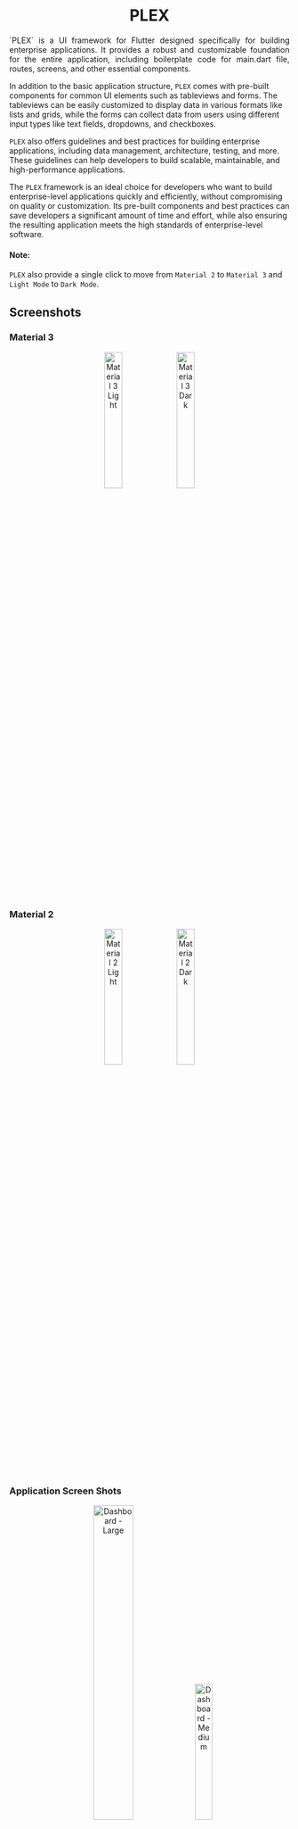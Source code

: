# <div style="text-align: center;">PLEX</div>

<p style="text-align: justify;">
`PLEX` is a UI framework for Flutter designed specifically for building enterprise applications. It provides a robust and customizable foundation for the entire application, including boilerplate code for main.dart file, routes, screens, and other essential components.

In addition to the basic application structure, `PLEX` comes with pre-built components for common UI elements such as tableviews and forms. The tableviews can be easily customized to display data in various formats like lists and grids, while the forms can collect data from users using different
input
types like text fields, dropdowns, and checkboxes.

`PLEX` also offers guidelines and best practices for building enterprise applications, including data management, architecture, testing, and more. These guidelines can help developers to build scalable, maintainable, and high-performance applications.

The `PLEX` framework is an ideal choice for developers who want to build enterprise-level applications quickly and efficiently, without compromising on quality or customization. Its pre-built components and best practices can save developers a significant amount of time and effort, while also
ensuring
the resulting application meets the high standards of enterprise-level software.
</p>

#### Note:

`PLEX` also provide a single click to move from `Material 2` to `Material 3` and `Light Mode` to `Dark Mode`.

## Screenshots

### Material 3

<div style="text-align: center;">
<img alt="Material 3 Light" src="https://raw.githubusercontent.com/rehmnabdul/plex/main/screenshots/img_2.png"  width="25%" title="Material 3 Light"/>
<img alt="Material 3 Dark" src="https://raw.githubusercontent.com/rehmnabdul/plex/main/screenshots/img_4.png" width="25%" title="Material 3 Dark">
</div>

### Material 2

<div style="text-align: center;">
<img alt="Material 2 Light" src="https://raw.githubusercontent.com/rehmnabdul/plex/main/screenshots/img_1.png" width="25%" title="Material 2 Light"/>
<img alt="Material 2 Dark" src="https://raw.githubusercontent.com/rehmnabdul/plex/main/screenshots/img_3.png" width="25%" title="Material 2 Dark">
</div>

### Application Screen Shots

<div style="text-align: center;">
<img alt="Dashboard - Large" src="https://raw.githubusercontent.com/rehmnabdul/plex/main/screenshots/app/1.png" width="38%" title="Dashboard - Large"/>
<img alt="Dashboard - Medium" src="https://raw.githubusercontent.com/rehmnabdul/plex/main/screenshots/app/2.png" width="25%" title="Dashboard - Medium">
</div>

<div style="text-align: center;">
<img alt="Dashboard - Mobile" src="https://raw.githubusercontent.com/rehmnabdul/plex/main/screenshots/app/3.png" width="25%" title="Dashboard - Mobile"/>
<img alt="Dashboard Drawer - Mobile" src="https://raw.githubusercontent.com/rehmnabdul/plex/main/screenshots/app/4.png" width="25%" title="Dashboard Drawer - Mobile">
</div>

<div style="text-align: center;">
<img alt="Paginated Table" src="https://raw.githubusercontent.com/rehmnabdul/plex/main/screenshots/app/5.png" width="25%" title="Paginated Table"/>
<img alt="Updatable Widget" src="https://raw.githubusercontent.com/rehmnabdul/plex/main/screenshots/app/6.png" width="25%" title="Updatable Widget">
</div>

<div style="text-align: center;">
<img alt="Plex Form" src="https://raw.githubusercontent.com/rehmnabdul/plex/main/screenshots/app/7.png" width="25%" title="Plex Form"/>
<img alt="Drop Down Fields" src="https://raw.githubusercontent.com/rehmnabdul/plex/main/screenshots/app/8.png" width="25%" title="Drop Down Fields">
</div>

<div style="text-align: center;">
<img alt="Drop Down Fields" src="https://raw.githubusercontent.com/rehmnabdul/plex/main/screenshots/app/9.png" width="45%" title="Drop Down Fields"/>
<img alt="Navigation Menu - Theme Options" src="https://raw.githubusercontent.com/rehmnabdul/plex/main/screenshots/app/10.png" width="45%" title="Navigation Menu - Theme Options">
</div>

<div style="text-align: center;">
<img alt="Auto Dark Mode" src="https://raw.githubusercontent.com/rehmnabdul/plex/main/screenshots/app/11.png" width="70%" title="Auto Dark Mode"/>
<img alt="Auto Dark Mode" src="https://raw.githubusercontent.com/rehmnabdul/plex/main/screenshots/app/12.png" width="18%" title="Auto Dark Mode">
</div>

## Features

1. Create boilerplate code for an **Application**
2. Built in login screen
3. Built in User session manager
4. Free useful widgets
5. Free useful utilities
6. Built in screens and pages
7. Builtin form builder from model class
8. Code Generation For Models i.e. `copy()` and `asString()` method generation.
9. Dependency Injection based on TAGs.
10. Support `MVVM` pattern by providing `PlexViewModel` to help reduce boilerplate code and useful features 

## Getting started

Install the `plex` in your application.

## Usage

## Widgets

1. `PlexWidget` 
   - Updatable widget and controlled by a controller. Replaces the use of BLoC or provider pattern
2. `PlexDataTable`
   - View Data in a tabular form. Sort By Any Column, Search By Any Column, Export as Excel builtin functions
2. `PlexAdvanceDataTable`
   - Modern Data Table for more feature rich experience, Export as Excel & Pdf
3. `PlexInputWidget`
   - Simple Widget to create a `TextInputField`, `DropdownField`, `DatePickerField` and `MultiSelectionFiel`
   - There are lots of features available for each field
4. `PlexFormWidget`
   - Extend any model class with `PlexForm` and `override` method `getFields()` and configure UI fields. All the form layout will be created automatically.
5. `PlexLoader`
   - Show loading anywhere in application by displaying widget `PlexLoader`
6. `PlexShimmer`
   - Show shimmer widget when data is loading by displaying widget `PlexShimmer`

#### PlexInputWidget

###### Usage

```dart
/// Input Types
/// PlexInputWidgetType.typeInput
/// PlexInputWidgetType.typeDropdown
/// PlexInputWidgetType.typeDate
/// PlexInputWidgetType.typeButton

PlexInputWidget(
    title: "Username / Email",
    
    type: PlexInputWidgetType.typeInput,
    inputHint: "Enter Your Email or Username",
    inputController: usernameController,
    inputOnChange: (value) {},
    inputOnSubmit: (value) {},
    inputAction: TextInputAction.go,
    inputKeyboardType: TextInputType.name,
    isPassword: false,
    
    dropdownItemOnSelect: (item) {},
    dropdownItemAsString: (item) => item.toString(),
    dropdownItems: const ["Data"],
    dropdownAsyncItems: Future(() => ["Data"]),
    dropdownSelectionController: PlexWidgetController(),
    dropDownLeadingIcon: (item) => const Icon(Icons.add),
    dropdownItemWidget: (item) => const Text("Data"),
    dropdownOnSearch: (query, item) { return true; },
    dropdownCustomOnTap: () {},
    
    buttonClick: ,
    buttonIcon: ,
    buttonColor: ,
    
    useMargin: ,
    margin: ,
    fieldColor: ,
    editable: ,
    helperText: ,
)
```

#### Persistent Storage

```dart
//Only initialize if you are not using PlexApp 
//and using PlexDb separately
PlexDb.initialize();

PlexDb.instance.setString("Key", "Value");
PlexDb.instance.getString("Key");

PlexDb.instance.setBool("Key", true);
PlexDb.instance.getBool("Key");
```

### Messaging

```dart
BuildContext context;
context.showSnackBar("Your Message...");
```

### Utils

#### Dimension Utilities
```dart
Dim.mini          //Dimension of 2
Dim.smallest      //Dimension of 4
Dim.small         //Dimension of 8
Dim.medium        //Dimension of 16
Dim.large         //Dimension of 32
```

#### Spacing Utilities
```dart
spaceMini()       //Widget with height width 2
spaceSmallest()   //Widget with height width 4
spaceSmall()      //Widget with height width 8
spaceMedium()     //Widget with height width 16
space(Any Double) //Widget with custom height anf width
```

#### Console Utilities
```dart
console("Your Message In Console", '(optional) enable print in release build')
```

#### Show Messages & Toast
```dart
//If Using PlexApp 
showMessage("Your Message");

// If not using PlexAp 
context.showMessage("Your Message");

//You can use following options as parameter
String message
String title,
Widget? titleWidget,
Widget? messageWidget,
MessageType type = MessageType.info,
MessageStyle style = MessageStyle.flatColored,
bool autoClose = true,
int autoCloseDurationSeconds = 5,
Alignment alignment = Alignment.bottomRight,
TextDirection textDirection = TextDirection.ltr,
bool showAnimation = false,
int animationDurationMillis = 300,
Widget? customIcon,
```

#### Widget Utilities
```dart
createWidget((){
  //Any Calculation or Custom Logic Here...
  return Container();
})
```

#### Async Utilities
```dart
//This will delay your code for 500 millis then do the work
//Usefully when you want to execute a task after navigation or when UI is still building
delay(() {
  //Your Logic Here
  return 'Any Object';
})

runAsync(() {
  //Your Logic Here will be Asynchronously run
  return "Any Object"
})
```

#### List Utilities
```dart
//List.sort() doesn't return anything so we need a extra line to sort the list og type T
//You can use this method to sort and use in one single line
List<T> result = List<T>.sortAndReturn();

//Will return a Map<Key, List<T>> by grouping the list on some condition
Map<String, List<User>> usersByCities = List<User>.groupBy((user) {
  return user.city;
});
```

#### String Utils
```dart
/// "2012-02-27"
/// "2012-02-27 13:27:00"
/// "2012-02-27 13:27:00.123456789z"
/// "2012-02-27 13:27:00,123456789z"
/// "20120227 13:27:00"
/// "20120227T132700"
/// "20120227"
/// "+20120227"
/// "2012-02-27T14Z"
/// "2012-02-27T14+00:00"
/// "-123450101 00:00:00 Z": in the year -12345.
/// "2002-02-27T14:00:00-0500"
/// "2002-02-27T19:00:00Z"

DateTime time = "2012-02-27 13:27:00".toDate();
```

#### DateTime Utilities
```dart
var dateInString = DateTime.now().toDDMMMHHmmss();
var dateInString = DateTime.now().toMMMDDYYYY();

//Convert DateTime to String in custom format
var dateInString = DateTime.now().toFormattedString("hh:mm:ss a");

// Will return the time difference in hours or minutes or in seconds 
var timeDifference = "20120227 13:27:00".toDate().getDifferenceString();
```

-------------------------------------------------------------------------------------------

### Code Generation

Update your code like below:

##### 1. Dependency
   Add Dev Dependency in the `pubspec.yaml`
```yaml
dev_dependencies:
  # Other Dev Dependencies
  build_runner: 2.4.8
  # Other Dev Dependencies
```

#### 2. Code Changes
```dart
import 'package:plex/plex_annotations/plex_annotations.dart';

/// 1. Add part file path in the file, name of the file 
///    must be same as your model class file
part 'order.plex.dart';


/// 2. Annotate the model class with [plexAnnotationModel]
@plexAnnotationModel
class Order {
  late String name;
  late String id;
  late List<String> names;
  late double amount;

  /// 3. Create an empty constructor with no argument in the model
  Order();
}
```

#### 3. Terminal Command
Run the following command in terminal of main directory of project

```commandline
flutter pub run build_runner build --delete-conflicting-outputs
```

-------------------------------------------------------------------------------------------


### Dependency Injection

You can use dependency injection as below:

##### 1. Inject Dependencies
```dart
///Test Model Class
class Model {
  int modelId;
  String modelTitle;
  
  const Model(this.modelId, this.modelTitle);
}

/// Inject Singleton Object, You can use optional tag in it also
injectSingleton(Model(1, "Singleton Model"));

/// Inject Singleton Object Lazy, You can use optional tag in it also
injectSingletonLazy((parm) => const Model(1, parm["title"]), tag: "singleton_model");

/// Inject Factory Object that will be created everytime, You can use optional tag in it also
injectFactory((parm) => Model(2, parm["title"]), tag: "factory_model");
```

##### 2. Get Dependencies
```dart
///Get the SINGLETON model like this
var singletonModel = fromPlex<Model>();

///Get the LAZY SINGLETON model like this
///With optional {parm} to be used by builder
var singletonModelLazy = fromPlex<Model>(tag: "singleton_model", parm: { "title": "Test Model"});

///Get the Factory model like this
///With optional {parm} to be used by builder 
var factoryModel = fromPlex<Model>(parm: { "title": "Test Model"});
```

------


### MVVM Usage

You can use MVVM ViewModel as below:

##### 1. Create Your Screen i.e. `HomeScreen`:
```dart

class HomeScreen extends PlexScreen {} 

class _HomeScreenState extends PlexState<HomeScreen> {
  
  showBottomSheet() {
    ///Example
    ///Show Bottom Sheet Logic Here
  }
}
```

##### 2. Create `ViewModel` Your Screen `HomeScreen`:
```dart
class HomeScreenViewModel extends PlexViewModel<HomeScreen, _HomeScreenState>{
   /// Mode All Youe Data Access Logic Here
   
   exampleFunction() {
     showLoading();
     hideLoading();
     
     toast('Your Message');
     toastDelayed('Your Message');
     
     ///state will be of type `_HomeScreenState`
     ///So you can call any function or access any field from '_HomeScreenState'
     state?.showBottomSheet();
   }
}
```

##### 3. Initialize `ViewModel` of any Screen and Use in `_HomeScreenState`

```dart
class _HomeScreenState extends PlexState<HomeScreen> {
  
  /// If using Plex Dependency Injection
  /// i.e. injectSingleton(HomeScreenViewModel());
  var viewModel = fromPlex<HomeScreenViewModel>();
  
  ///Or Simply by creating object of view model
  var viewModel = HomeScreenViewModel();
  
  initState() {
    super.initState();
    viewModel.setState(this);
  }
  
  ///Other Logic and Functions
  ///....
          
  showBottomSheet() {
    ///Example
    ///Show Bottom Sheet Logic Here
  }
}
```

------

### Complete Example of Using PlexApp

- You can also see example project to see the whole project usage in action.

```dart
import 'package:flutter/material.dart';
import 'package:plex/plex_networking/plex_networking.dart';
import 'package:plex/plex_package.dart';
import 'package:plex/plex_route.dart';
import 'package:plex/plex_screens/plex_dashboard_screen.dart';
import 'package:plex/plex_screens/plex_login_screen.dart';
import 'package:plex/plex_user.dart';
import 'package:plex/plex_widgets/plex_data_table.dart';
import 'package:plex_app/screens/home_screen.dart';
import 'package:plex_app/screens/second_screen.dart';

class Routes {
  static const dashboardScreen = "/dashboard";
  static const secondScreen = "/second";
}

class AppUser extends PlexUser {
  late String email;
  late String userName;
  List<String>? rules;

  AppUser.init({required this.email, required this.userName, this.rules});
 
  @override
  String? getPictureUrl() {
    return "https://images.pexels.com/photos/631317/pexels-photo-631317.jpeg";
  }

  @override
  String getLoggedInEmail() => email;

  @override
  List<String>? getLoggedInRules() => rules;

  @override
  String getLoggedInUsername() => userName;

  @override
  String getLoggedInFullName() => userName;

  @override
  Map<String, dynamic> toJson() {
    final map = <String, dynamic>{};
    map['userName'] = userName;
    map['email'] = email;
    map['rules'] = rules;
    return map;
  }

  AppUser.fromJson(Map<String, dynamic> map) {
    userName = map["userName"];
    email = map["email"];
    rules = map["rules"];
  }
}

void main() async {
  getTableData() => [
    [
      PlexDataCell.text("1"),
      PlexDataCell.text("First"),
      PlexDataCell.text("Person"),
      PlexDataCell.text("EMP953312RT"),
      PlexDataCell.text("Software Engineer"),
      PlexDataCell.text("Grade"),
      PlexDataCell.custom(
        "First Company Pvt. Ltd",
        const DataCell(
          Text("First Company Pvt. Ltd", style: TextStyle(color: Colors.brown)),
        ),
      ),
    ],
    [
      PlexDataCell.text("2"),
      PlexDataCell.text("Second"),
      PlexDataCell.text("Person"),
      PlexDataCell.text("EMP95313RT"),
      PlexDataCell.text("Software Engineer"),
      PlexDataCell.text("Scale"),
      PlexDataCell.custom(
        "Second Company Pvt. Ltd",
        const DataCell(
          Text("Second Company Pvt. Ltd", style: TextStyle(color: Colors.green)),
        ),
      )
    ],
  ];

  ///Setting Theme First Method : Customized Theme
  PlexTheme.appTheme = ThemeData(
     useMaterial3: true,
     colorSchemeSeed: const Color(0xFF26A9E1),
  );
  
  runApp(PlexApp(
     ///Setting Theme Second Method : Theme By Color
     // themeFromColor: const Color(0xFF26A9E1),
     ///Setting Theme Third Method : Theme By Image
     // themeFromImage: const AssetImage("assets/img.png"),
    appInfo: PlexAppInfo(
      title: "Auto Backup",
      appLogo: const Icon(Icons.account_balance),
      appLogoDark: const Icon(Icons.account_balance, color: Colors.white),
      initialRoute: Routes.dashboardScreen,
      versionCode: 1,
      versionName: "v1.0.0",
    ),
    useAuthorization: true,
    onInitializationComplete: () {
      PlexNetworking.instance.allowBadCertificateForHTTPS();
    },
    loginConfig: PlexLoginConfig(
      debugUsername: 'test',
      debugPassword: 'password',
      additionalWidgetsTop: (context) => const Text("Login Screen"),
      additionalWidgetsBottom: (context) => const Text("Login Screen End"),
      onLogin: (context, email, password) async {
        return AppUser.init(userName: "Abdur Rahman", email: "ar@mail.com");
      },
      userFromJson: (userData) {
        return AppUser.fromJson(userData);
      },
    ),
    dashboardConfig: PlexDashboardConfig(
      disableExpandNavigationRail: false,
      disableNavigationRail: false,
      disableBottomNavigation: false,
      showThemeSwitch: true,
      showBrightnessSwitch: true,
      showMaterialSwitch: true,
      appbarActions: [
        MenuItemButton(
          leadingIcon: const Icon(Icons.abc_outlined),
          child: const Text("ABC"),
          onPressed: () {},
        ),
        MenuItemButton(
          leadingIcon: const Icon(Icons.account_tree_outlined),
          child: const Text("Tree"),
          onPressed: () {},
        ),
        MenuItemButton(
          leadingIcon: const Icon(Icons.account_balance_outlined),
          child: const Text("Balance"),
          onPressed: () {},
        ),
      ],
      dashboardScreens: [
        PlexRoute(
          route: Routes.dashboardScreen,
          category: "Tables",
          title: "Data Table Widget Usage",
          shortTitle: 'Data Table',
          logo: const Icon(Icons.account_balance_outlined),
          screen: (context) => PlexDataTable(
            enableSearch: true,
            enablePrint: true,
            onRefresh: () {
              getTableData();
            },
            headerTextStyle: const TextStyle(fontWeight: FontWeight.bold),
            headerBackground: Colors.redAccent,
            border: TableBorder.all(color: Colors.black12),
            columns: [
              PlexDataCell.text("Id"),
              PlexDataCell.text("First Name"),
              PlexDataCell.text("Last Name"),
              PlexDataCell.text("Emp Code"),
              PlexDataCell.text("Designation"),
              PlexDataCell.text("Grade"),
              PlexDataCell.text("Company"),
            ],
            rows: List.empty(), //getTableData(),
          ),
        ),
        PlexRoute(
          route: "/paginated-table",
          category: "Paginated Tables",
          title: "Paginated Data Table",
          shortTitle: 'Paginated Table',
          logo: const Icon(Icons.account_balance_outlined),
          screen: (context) => PlexDataTableWithPages(
            columns: [
              PlexDataCell.text("Id"),
              PlexDataCell.text("First Name"),
              PlexDataCell.text("Last Name"),
              PlexDataCell.text("Emp Code"),
              PlexDataCell.text("Designation"),
              PlexDataCell.text("Grade"),
              PlexDataCell.text("Company"),
            ],
            rows: getTableData(),
          ),
        ),
        PlexRoute(
          route: "/update-widget",
          title: "Updatable Widget Usage",
          shortTitle: 'Updatable Widget',
          logo: const Icon(Icons.browser_updated),
          screen: (context) => const UpdatableScreen(),
        ),
        PlexRoute(
          route: "/form-usage",
          title: "Form Widget Usage",
          shortTitle: 'Form Widget',
          logo: const Icon(Icons.format_align_center),
          screen: (context) => const FormUsageScreen(),
        ),
      ],
    ),
  ));
}
```
